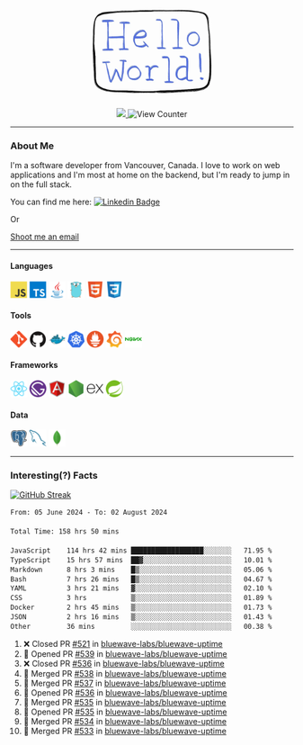 <div align="center">
    <img src="./img/hello_world.webp" height="200px" width="">
    <div>
        <a href="https://www.linkedin.com/in/ajhollid">
            <img src="https://img.shields.io/badge/LinkedIn-blue"/>
        </a>
        <img src="https://komarev.com/ghpvc/?username=ajhollid&color=yellow" alt="View Counter">
    </div>
</div>

---

### About Me

I'm a software developer from Vancouver, Canada. I love to work on web applications and I'm most at home on the backend, but I'm ready to jump in on the full stack.

You can find me here: [![Linkedin Badge](https://img.shields.io/badge/-ajhollid-blue?style=flat&logo=Linkedin&logoColor=white)](https://www.linkedin.com/in/ajhollid)

Or

[Shoot me an email](mailto:ajhollid@gmail.com)

---

#### Languages

<div>
    <img src="./img/devicons/javascript-original.svg" width=30 height=30 alt="JavaScript">
    <img src="/img/devicons/typescript-original.svg" width=30 height=30 alt="TypeScript">
    <img src="./img/devicons/java-original.svg" width=30 height=30 alt="Java">
    <img src="./img/devicons/go-original.svg" width=30 height=30 alt="Golang">
    <img src="./img/devicons/html5-original.svg" width=30 height=30 alt="HTML 5">
    <img src="./img/devicons/css3-original.svg" width=30 height=30 alt="CSS 3">
</div>

#### Tools

<div>
    <img src="./img/devicons/git-original.svg" width=30 height=30 alt="Git">
    <img src="./img/devicons/github-original.svg" width=30 height=30 alt="Github">
    <img src="./img/devicons/docker-original.svg" width=30 
    height=30 alt="Docker">
    <img src="./img/devicons/kubernetes-original.svg" width=30 height=30 alt="K8">
    <img src="./img/devicons/prometheus-original.svg" width=30 height=30 alt="Prometheus">
    <img src="./img/devicons/grafana-original.svg" width=30 height=30 alt="Grafana">
    <img src="./img/devicons/nginx-original.svg" width=30 height=30 alt="Nginx">
</div>

#### Frameworks

<div>
    <img src="./img/devicons/react-original.svg" width=30 height=30 alt="React">
    <img src="./img/devicons/gatsby-original.svg" width=30 height=30 alt="Gatsby">
    <img src="./img/devicons/angularjs-original.svg" width=30 height=30 alt="AngularJS">
    <img src="./img/devicons/nodejs-original.svg" width=30 height=30 alt="NodeJS">
    <img src="./img/devicons/express-original.svg" width=30 height=30 alt="Express">
    <img src="./img/devicons/spring-original.svg" width=30 height=30 alt="Spring">
</div>

#### Data

<div>
    <img src="./img/devicons/postgresql-original.svg" width=30 height=30 alt="Postgresql">
    <img src="./img/devicons/mysql-original.svg" width=30 height=30 alt="Mysql">
    <img src="./img/devicons/mongodb-original.svg" width=30 height=30 alt="MongoDB">
</div>

---

### Interesting(?) Facts

[![GitHub Streak](http://github-readme-streak-stats.herokuapp.com?user=ajhollid)](https://git.io/streak-stats)

 <!--START_SECTION:waka-->

```txt
From: 05 June 2024 - To: 02 August 2024

Total Time: 158 hrs 50 mins

JavaScript    114 hrs 42 mins ██████████████████░░░░░░░   71.95 %
TypeScript    15 hrs 57 mins  ██▓░░░░░░░░░░░░░░░░░░░░░░   10.01 %
Markdown      8 hrs 3 mins    █▒░░░░░░░░░░░░░░░░░░░░░░░   05.06 %
Bash          7 hrs 26 mins   █▒░░░░░░░░░░░░░░░░░░░░░░░   04.67 %
YAML          3 hrs 21 mins   ▓░░░░░░░░░░░░░░░░░░░░░░░░   02.10 %
CSS           3 hrs           ▒░░░░░░░░░░░░░░░░░░░░░░░░   01.89 %
Docker        2 hrs 45 mins   ▒░░░░░░░░░░░░░░░░░░░░░░░░   01.73 %
JSON          2 hrs 16 mins   ▒░░░░░░░░░░░░░░░░░░░░░░░░   01.43 %
Other         36 mins         ░░░░░░░░░░░░░░░░░░░░░░░░░   00.38 %
```

<!--END_SECTION:waka-->


<!--START_SECTION:activity-->
1. ❌ Closed PR [#521](https://github.com/bluewave-labs/bluewave-uptime/pull/521) in [bluewave-labs/bluewave-uptime](https://github.com/bluewave-labs/bluewave-uptime)
2. 💪 Opened PR [#539](https://github.com/bluewave-labs/bluewave-uptime/pull/539) in [bluewave-labs/bluewave-uptime](https://github.com/bluewave-labs/bluewave-uptime)
3. ❌ Closed PR [#536](https://github.com/bluewave-labs/bluewave-uptime/pull/536) in [bluewave-labs/bluewave-uptime](https://github.com/bluewave-labs/bluewave-uptime)
4. 🎉 Merged PR [#538](https://github.com/bluewave-labs/bluewave-uptime/pull/538) in [bluewave-labs/bluewave-uptime](https://github.com/bluewave-labs/bluewave-uptime)
5. 🎉 Merged PR [#537](https://github.com/bluewave-labs/bluewave-uptime/pull/537) in [bluewave-labs/bluewave-uptime](https://github.com/bluewave-labs/bluewave-uptime)
6. 💪 Opened PR [#536](https://github.com/bluewave-labs/bluewave-uptime/pull/536) in [bluewave-labs/bluewave-uptime](https://github.com/bluewave-labs/bluewave-uptime)
7. 🎉 Merged PR [#535](https://github.com/bluewave-labs/bluewave-uptime/pull/535) in [bluewave-labs/bluewave-uptime](https://github.com/bluewave-labs/bluewave-uptime)
8. 💪 Opened PR [#535](https://github.com/bluewave-labs/bluewave-uptime/pull/535) in [bluewave-labs/bluewave-uptime](https://github.com/bluewave-labs/bluewave-uptime)
9. 🎉 Merged PR [#534](https://github.com/bluewave-labs/bluewave-uptime/pull/534) in [bluewave-labs/bluewave-uptime](https://github.com/bluewave-labs/bluewave-uptime)
10. 🎉 Merged PR [#533](https://github.com/bluewave-labs/bluewave-uptime/pull/533) in [bluewave-labs/bluewave-uptime](https://github.com/bluewave-labs/bluewave-uptime)
<!--END_SECTION:activity-->

